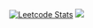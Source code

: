 [![Leetcode Stats](https://leetcard.jacoblin.cool/arshan8)](https://leetcode.com/arshan8)
![](https://leetcard.arshan8/lapor?ext=heatmap)

